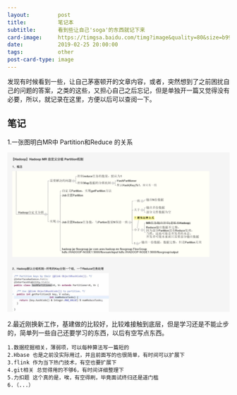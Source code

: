 ```yaml
---
layout:         post
title:          笔记本
subtitle:       看到些让自己'soga'的东西就记下来
card-image:     https://timgsa.baidu.com/timg?image&quality=80&size=b9999_10000&sec=1551104557620&di=36db845634967ad6c9a1c724dde7d445&imgtype=0&src=http%3A%2F%2Fpic169.nipic.com%2Ffile%2F20180620%2F12061423_221105427084_2.jpg
date:           2019-02-25 20:00:00
tags:           other
post-card-type: image
---
```


发现有时候看到一些，让自己茅塞顿开的文章内容，或者，突然想到了之前困扰自己的问题的答案，之类的这些，又担心自己之后忘记，但是单独开一篇又觉得没有必要，所以，就记录在这里，方便以后可以查阅一下。

## 笔记

1.一张图明白MR中 Partition和Reduce 的关系

![MacDown Screenshot](/assets/images/1551094566877.jpg)

2.最近刚换新工作，基建做的比较好，比较难接触到底层，但是学习还是不能止步的，简单列一些自己还要学习的东西，以后有空写点东西。

    1.数据挖掘相关，薄弱项，可以每种算法写一篇短的
    2.Hbase 也是之前没实际用过，并且前面写的也很简单，有时间可以扩展下
    3.flink 作为当下热门技术，有空也要扩展下
    4.git相关 总觉得用的不够6，有时间详细整理下
    5.力扣题 这个真的是，唉，有空得刷，毕竟面试终归还是道门槛
    6.（...）